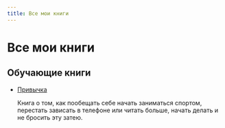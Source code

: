 ```yaml
---
title: Все мои книги
---
```


# Все мои книги

## Обучающие книги

- [Привычка](https://konstantin-morenko.ru/habits-book)

  Книга о том, как пообещать себе начать заниматься спортом, перестать
  зависать в телефоне или читать больше, начать делать и не бросить
  эту затею.
